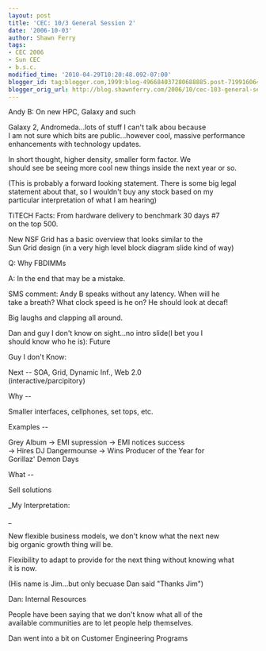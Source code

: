 ```yaml
---
layout: post
title: 'CEC: 10/3 General Session 2'
date: '2006-10-03'
author: Shawn Ferry
tags:
- CEC 2006
- Sun CEC
- b.s.c.
modified_time: '2010-04-29T10:20:48.092-07:00'
blogger_id: tag:blogger.com,1999:blog-496684037280688885.post-7199160641993346003
blogger_orig_url: http://blog.shawnferry.com/2006/10/cec-103-general-session-2_5698.html
---
```


Andy B: On new HPC, Galaxy and such  

Galaxy 2, Andromeda...lots of stuff I can't talk abou because  
I am not sure which bits are public...however cool, massive performance  
enhancements with technology updates.  

In short thought, higher density, smaller form factor. We  
should see be seeing more cool new things inside the next year or so.  
  
(This is probably a forward looking statement. There is some big legal  
statement about that, so I wouldn't buy any stock based on my  
particular interpretation of what I am hearing)  

TiTECH Facts: From hardware delivery to benchmark 30 days #7  
on the top 500.  

New NSF Grid has a basic overview that looks similar to the  
Sun Grid design (in a very high level block diagram slide kind of way)  

Q: Why FBDIMMs  
  
A: In the end that may be a mistake.  

SMS comment: Andy B speaks without any latency. When will he  
take a breath? What clock speed is he on? He should look at decaf!  
  
Big laughs and clapping all around.  

Dan and guy I don't know on sight...no intro slide(I bet you I  
should know who he is): Future  

Guy I don't Know:  

Next -- SOA, Grid, Dynamic Inf., Web 2.0  
(interactive/parcipitory)  

Why --  
  
Smaller interfaces, cellphones, set tops, etc.  

Examples --  
  
Grey Album -&gt; EMI supression -&gt; EMI notices success  
-&gt; Hires DJ Dangermounse -&gt; Wins Producer of the Year for  
Gorillaz' Demon Days  

What --  
  
Sell solutions

_My Interpretation:  
  
_

New flexible business models, we don't know what the next new  
big organic growth thing will be.  
  
Flexibility to adapt to provide for the next thing without knowing what  
it is now.  

(His name is Jim...but only becuase Dan said "Thanks Jim")  

Dan: Internal Resources  

People have been saying that we don't know what all of the  
available communities are to let people help themselves.  
  
Dan went into a bit on Customer Engineering Programs

